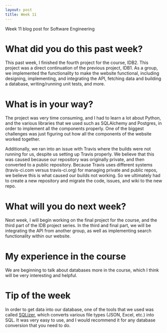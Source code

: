 ```yaml
---
layout: post
title: Week 11
---
```


Week 11 blog post for Software Engineering

# What did you do this past week?

This past week, I finished the fourth project for the course, IDB2. This project was a direct continuation of the previous project, IDB1. As a group, we implemented the functionality to make the website functional, including designing, implementing, and integrating the API, fetching data and building a database, writing/running unit tests, and more. 

# What is in your way?

The project was very time consuming, and I had to learn a lot about Python, and the various libraries that we used such as SQLAlchemy and Postgres, in order to implement all the components properly. One of the biggest challenges was just figuring out how all the components of the website worked together. 

Additionally, we ran into an issue with Travis where the builds were not running for us, despite us setting up Travis properly. We believe that this was caused because our repository was originally private, and then converted to a public repository. Because Travis uses different systems (travis-ci.com versus travis-ci.org) for managing private and public repos, we believe this is what caused our builds not working. So we ultimately had to create a new repository and migrate the code,
issues, and wiki to the new repo.

# What will you do next week?

Next week, I will begin working on the final project for the course, and the third part of the IDB project series. In the third and final part, we will be integrating the API from another group, as well as implementing search functionality within our website.

# My experience in the course

We are beginning to talk about databases more in the course, which I think will be very interesting and helpful. 

# Tip of the week

In order to get data into our database, one of the tools that we used was called [SQLizer](http://sqlizer.io), which converts various file types (JSON, Excel, etc.) into SQL. It was very easy to use, and I would recommend it for any database conversion that you need to do.
